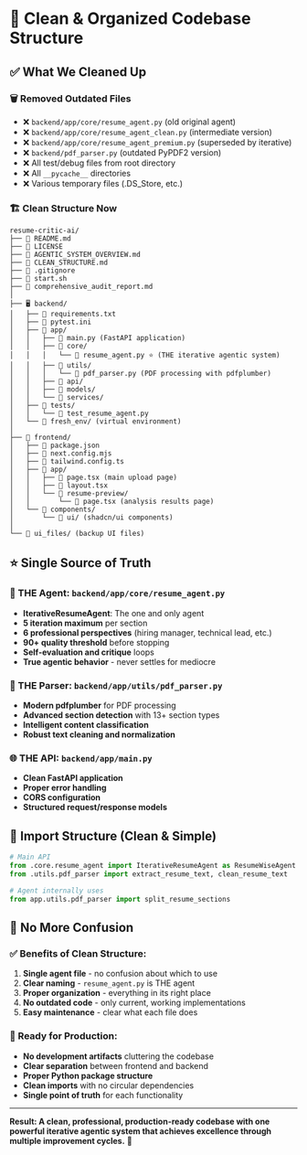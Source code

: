 # 🧹 Clean & Organized Codebase Structure

## ✅ What We Cleaned Up

### 🗑️ Removed Outdated Files
- ❌ `backend/app/core/resume_agent.py` (old original agent)
- ❌ `backend/app/core/resume_agent_clean.py` (intermediate version)
- ❌ `backend/app/core/resume_agent_premium.py` (superseded by iterative)
- ❌ `backend/pdf_parser.py` (outdated PyPDF2 version)
- ❌ All test/debug files from root directory
- ❌ All `__pycache__` directories
- ❌ Various temporary files (.DS_Store, etc.)

### 🏗️ Clean Structure Now

```
resume-critic-ai/
├── 📄 README.md
├── 📄 LICENSE
├── 📄 AGENTIC_SYSTEM_OVERVIEW.md
├── 📄 CLEAN_STRUCTURE.md
├── 📄 .gitignore
├── 📄 start.sh
├── 📄 comprehensive_audit_report.md
│
├── 🖥️ backend/
│   ├── 📄 requirements.txt
│   ├── 📄 pytest.ini
│   ├── 📁 app/
│   │   ├── 📄 main.py (FastAPI application)
│   │   ├── 📁 core/
│   │   │   └── 📄 resume_agent.py ⭐ (THE iterative agentic system)
│   │   ├── 📁 utils/
│   │   │   └── 📄 pdf_parser.py (PDF processing with pdfplumber)
│   │   ├── 📁 api/
│   │   ├── 📁 models/
│   │   └── 📁 services/
│   ├── 📁 tests/
│   │   └── 📄 test_resume_agent.py
│   └── 📁 fresh_env/ (virtual environment)
│
├── 🎨 frontend/
│   ├── 📄 package.json
│   ├── 📄 next.config.mjs
│   ├── 📄 tailwind.config.ts
│   ├── 📁 app/
│   │   ├── 📄 page.tsx (main upload page)
│   │   ├── 📄 layout.tsx
│   │   └── 📁 resume-preview/
│   │       └── 📄 page.tsx (analysis results page)
│   └── 📁 components/
│       └── 📁 ui/ (shadcn/ui components)
│
└── 📁 ui_files/ (backup UI files)
```

## ⭐ Single Source of Truth

### 🤖 THE Agent: `backend/app/core/resume_agent.py`
- **IterativeResumeAgent**: The one and only agent
- **5 iteration maximum** per section
- **6 professional perspectives** (hiring manager, technical lead, etc.)
- **90+ quality threshold** before stopping
- **Self-evaluation and critique** loops
- **True agentic behavior** - never settles for mediocre

### 📄 THE Parser: `backend/app/utils/pdf_parser.py`
- **Modern pdfplumber** for PDF processing
- **Advanced section detection** with 13+ section types
- **Intelligent content classification**
- **Robust text cleaning and normalization**

### 🌐 THE API: `backend/app/main.py`
- **Clean FastAPI application**
- **Proper error handling**
- **CORS configuration**
- **Structured request/response models**

## 🎯 Import Structure (Clean & Simple)

```python
# Main API
from .core.resume_agent import IterativeResumeAgent as ResumeWiseAgent
from .utils.pdf_parser import extract_resume_text, clean_resume_text

# Agent internally uses
from app.utils.pdf_parser import split_resume_sections
```

## 🔧 No More Confusion

### ✅ Benefits of Clean Structure:
1. **Single agent file** - no confusion about which to use
2. **Clear naming** - `resume_agent.py` is THE agent
3. **Proper organization** - everything in its right place
4. **No outdated code** - only current, working implementations
5. **Easy maintenance** - clear what each file does

### 🚀 Ready for Production:
- **No development artifacts** cluttering the codebase
- **Clear separation** between frontend and backend
- **Proper Python package structure**
- **Clean imports** with no circular dependencies
- **Single point of truth** for each functionality

---

**Result: A clean, professional, production-ready codebase with one powerful iterative agentic system that achieves excellence through multiple improvement cycles.** 🎉 